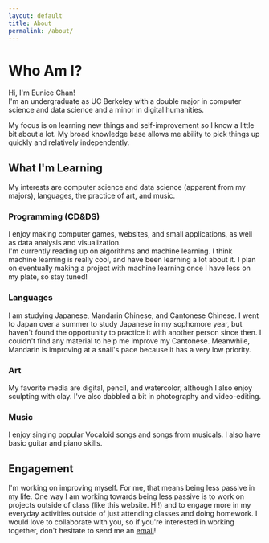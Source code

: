 ```yaml
---
layout: default
title: About
permalink: /about/
---
```

# Who Am I?
Hi, I'm Eunice Chan!  
I'm an undergraduate as UC Berkeley with a double major in computer science and data science and a minor in digital humanities.

My focus is on learning new things and self-improvement so I know a little bit about a lot. My broad knowledge base allows me ability to pick things up quickly and relatively independently.

## What I'm Learning
My interests are computer science and data science (apparent from my majors), languages, the practice of art, and music.

### Programming (CD&DS)
I enjoy making computer games, websites, and small applications, as well as data analysis and visualization.  
I'm currently reading up on algorithms and machine learning. I think machine learning is really cool, and have been learning a lot about it. I plan on eventually making a project with machine learning once I have less on my plate, so stay tuned!

### Languages
I am studying Japanese, Mandarin Chinese, and Cantonese Chinese. I went to Japan over a summer to study Japanese in my sophomore year, but haven't found the opportunity to practice it with another person since then. I couldn't find any material to help me improve my Cantonese. Meanwhile, Mandarin is improving at a snail's pace because it has a very low priority.

### Art
My favorite media are digital, pencil, and watercolor, although I also enjoy sculpting with clay. I've also dabbled a bit in photography and video-editing.

### Music
I enjoy singing popular Vocaloid songs and songs from musicals. I also have basic guitar and piano skills.

## Engagement
I'm working on improving myself. For me, that means being less passive in my life. One way I am working towards being less passive is to work on projects outside of class (like this website. Hi!) and to engage more in my everyday activities outside of just attending classes and doing homework. I would love to collaborate with you, so if you're interested in working together, don't hesitate to send me an [email](mailto:ekchan@berkeley.edu)!
